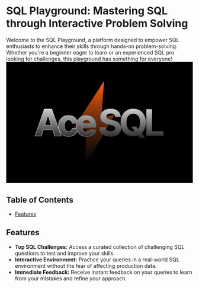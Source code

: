 # SQL Playground: Mastering SQL through Interactive Problem Solving

Welcome to the SQL Playground, a platform designed to empower SQL enthusiasts to enhance their skills through hands-on problem-solving. Whether you're a beginner eager to learn or an experienced SQL pro looking for challenges, this playground has something for everyone!
![Ace SQL](https://github.com/thakurthegr8/data-lemur/blob/main/public/assets/og.png)

## Table of Contents

- [Features](#features)

## Features

- **Top SQL Challenges:** Access a curated collection of challenging SQL questions to test and improve your skills.
- **Interactive Environment:** Practice your queries in a real-world SQL environment without the fear of affecting production data.
- **Immediate Feedback:** Receive instant feedback on your queries to learn from your mistakes and refine your approach.
